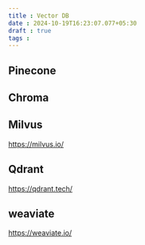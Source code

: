 ```yaml
---
title : Vector DB
date : 2024-10-19T16:23:07.077+05:30
draft : true
tags : 
---
```



## Pinecone

## Chroma

## Milvus
https://milvus.io/

## Qdrant 
https://qdrant.tech/

## weaviate
https://weaviate.io/